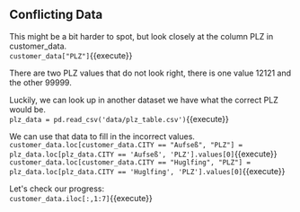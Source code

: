 ## Conflicting Data

This might be a bit harder to spot, but look closely at the column PLZ in customer_data. <br>
`customer_data["PLZ"]`{{execute}}

There are two PLZ values that do not look right, there is one value 12121 and the other 99999.<br>

Luckily, we can look up in another dataset we have what the correct PLZ would be.<br>
`plz_data = pd.read_csv('data/plz_table.csv')`{{execute}}

We can use that data to fill in the incorrect values.<br>
`customer_data.loc[customer_data.CITY == "Aufseß", "PLZ"] = plz_data.loc[plz_data.CITY == 'Aufseß', 'PLZ'].values[0]`{{execute}}<br>
`customer_data.loc[customer_data.CITY == "Huglfing", "PLZ"] = plz_data.loc[plz_data.CITY == 'Huglfing', 'PLZ'].values[0]`{{execute}}

Let's check our progress:<br>
`customer_data.iloc[:,1:7]`{{execute}}